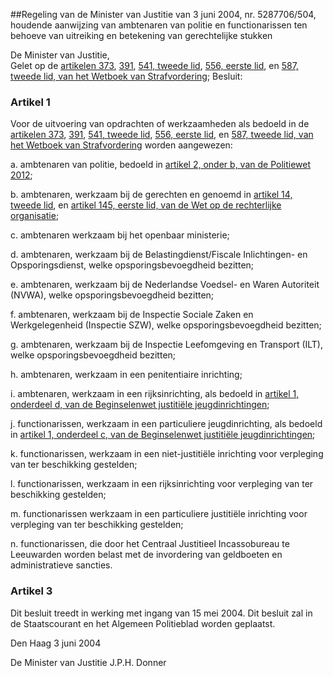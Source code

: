 <meta http-equiv='Content-Type' content='text/html; charset=utf-8' />

##Regeling van de Minister van Justitie van 3 juni 2004, nr. 5287706/504, houdende aanwijzing van ambtenaren van politie en functionarissen ten behoeve van uitreiking en betekening van gerechtelijke stukken

De Minister van Justitie,  
Gelet op de [artikelen 373](../../../../../../../../../../../wet/wet/van/15/januari/1921/BWBR0001903/README.md), [391](../../../../../../../../../../../wet/wet/van/15/januari/1921/BWBR0001903/README.md), [541, tweede lid](../../../../../../../../../../../wet/wet/van/15/januari/1921/BWBR0001903/README.md), [556, eerste lid](../../../../../../../../../../../wet/wet/van/15/januari/1921/BWBR0001903/README.md), en [587, tweede lid, van het Wetboek van Strafvordering](../../../../../../../../../../../wet/wet/van/15/januari/1921/BWBR0001903/README.md);
Besluit:    

### Artikel  1  

Voor de uitvoering van opdrachten of werkzaamheden als bedoeld in de [artikelen 373](../../../../../../../../../../../wet/wet/van/15/januari/1921/BWBR0001903/README.md), [391](../../../../../../../../../../../wet/wet/van/15/januari/1921/BWBR0001903/README.md), [541, tweede lid](../../../../../../../../../../../wet/wet/van/15/januari/1921/BWBR0001903/README.md), [556, eerste lid](../../../../../../../../../../../wet/wet/van/15/januari/1921/BWBR0001903/README.md), en [587, tweede lid, van het Wetboek van Strafvordering](../../../../../../../../../../../wet/wet/van/15/januari/1921/BWBR0001903/README.md) worden aangewezen: 

a. ambtenaren van politie, bedoeld in [artikel 2, onder b, van de Politiewet 2012](../../../../../../../../../../../wet/politiewet/2012/BWBR0031788/README.md);  

b. ambtenaren, werkzaam bij de gerechten en genoemd in [artikel 14, tweede lid](../../../../../../../../../../../wet/wet/op/de/rechterlijke/organisatie/BWBR0001830/README.md), en [artikel 145, eerste lid, van de Wet op de rechterlijke organisatie](../../../../../../../../../../../wet/wet/op/de/rechterlijke/organisatie/BWBR0001830/README.md);  

c. ambtenaren werkzaam bij het openbaar ministerie;  

d. ambtenaren, werkzaam bij de Belastingdienst/Fiscale Inlichtingen- en Opsporingsdienst, welke opsporingsbevoegdheid bezitten;  

e. ambtenaren, werkzaam bij de Nederlandse Voedsel- en Waren Autoriteit (NVWA), welke opsporingsbevoegdheid bezitten;  

f. ambtenaren, werkzaam bij de Inspectie Sociale Zaken en Werkgelegenheid (Inspectie SZW), welke opsporingsbevoegdheid bezitten;  

g. ambtenaren, werkzaam bij de Inspectie Leefomgeving en Transport (ILT), welke opsporingsbevoegdheid bezitten;  

h. ambtenaren, werkzaam in een penitentiaire inrichting;  

i. ambtenaren, werkzaam in een rijksinrichting, als bedoeld in [artikel 1, onderdeel d, van de Beginselenwet justitiële jeugdinrichtingen](../../../../../../../../../../../wet/beginselenwet/justitiële/jeugdinrichtingen/BWBR0011756/README.md);  

j. functionarissen, werkzaam in een particuliere jeugdinrichting, als bedoeld in [artikel 1, onderdeel c, van de Beginselenwet justitiële jeugdinrichtingen](../../../../../../../../../../../wet/beginselenwet/justitiële/jeugdinrichtingen/BWBR0011756/README.md);  

k. functionarissen, werkzaam in een niet-justitiële inrichting voor verpleging van ter beschikking gestelden;  

l. functionarissen, werkzaam in een rijksinrichting voor verpleging van ter beschikking gestelden;  

m. functionarissen werkzaam in een particuliere justitiële inrichting voor verpleging van ter beschikking gestelden;  

n. functionarissen, die door het Centraal Justitieel Incassobureau te Leeuwarden worden belast met de invordering van geldboeten en administratieve sancties.   

### Artikel  3  

Dit besluit treedt in werking met ingang van 15 mei 2004. 
Dit besluit zal in de Staatscourant en het Algemeen Politieblad worden geplaatst.   

Den Haag 
3 juni 2004    

De 
Minister van Justitie 
J.P.H. Donner      
